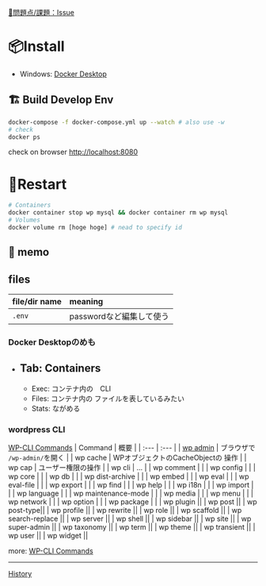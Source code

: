 [:bug:問題点/課題：Issue](https://github.com/users/ka2yuki/projects/10)  
# 📦Install
- Windows: [Docker Desktop](https://docs.docker.com/desktop/setup/install/windows-install/)

## :building_construction: Build Develop Env
```sh
docker-compose -f docker-compose.yml up --watch # also use -w
# check 
docker ps
```
check on browser [http://localhost:8080](http://localhost:8080)

# :arrows_counterclockwise:Restart
```sh
# Containers
docker container stop wp mysql && docker container rm wp mysql
# Volumes
docker volume rm [hoge hoge] # nead to specify id
```


## :pencil: memo
## files

| file/dir name | meaning |
| :- | :- |
|`.env`| passwordなど編集して使う |

### Docker Desktopのめも

-  Tab: Containers
   -  
   -  Exec: コンテナ内の　CLI
   -  Files: コンテナ内の ファイルを表しているみたい
   -  Stats: ながめる

### wordpress CLI
[WP-CLI Commands](https://developer.wordpress.org/cli/commands/)
| Command | 概要 |
| :--- | :--- |
| [wp admin](https://developer.wordpress.org/cli/commands/admin/) | ブラウザで `/wp-admin/`を開く |
| wp cache | WPオブジェクトのCacheObjectの 操作 |
| wp cap | ユーザー権限の操作 |
| wp cli | ... |
| wp comment | |
| wp config |  |
| wp core |  |
| wp db |  |
| wp dist-archive |  |
| wp embed | |
| wp eval | |
| wp eval-file | |
| wp export | |
| wp find | |
| wp help | |
| wp i18n | |
| wp import | |
| wp language | |
| wp maintenance-mode | |
| wp media | |
| wp menu | |
| wp network | |
| wp option | |
| wp package | |
| wp plugin ||
| wp post ||
| wp post-type||
| wp profile ||
| wp rewrite ||
| wp role ||
| wp scaffold ||
| wp search-replace ||
| wp server ||
| wp shell ||
| wp sidebar ||
| wp site ||
| wp super-admin ||
| wp taxonomy ||
| wp term ||
| wp theme ||
| wp transient ||
| wp user ||
| wp widget ||

more: [WP-CLI Commands](https://developer.wordpress.org/cli/commands/)

---
[History](https://github.com/ka2yuki/docker_wp/commits/master/)
